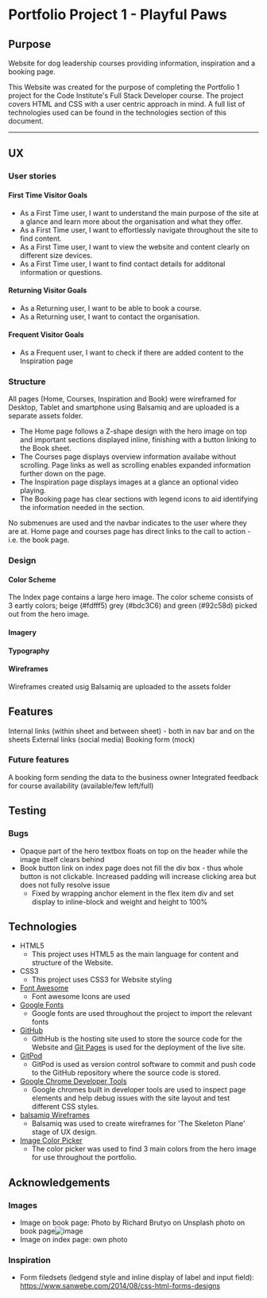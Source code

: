 # Portfolio Project 1 - Playful Paws
## Purpose

Website for dog leadership courses providing information, inspiration and a booking page. 

This Website was created for the purpose of completing the Portfolio 1 project for the Code Institute's Full Stack Developer course. 
The project covers HTML and CSS with a user centric approach in mind.  A full list of technologies used can be found in the technologies section of this document.

*** 
## UX
### User stories
#### First Time Visitor Goals
* As a First Time user, I want to understand the main purpose of the site at a glance and learn more about the organisation and what they offer.
* As a First Time user, I want to effortlessly navigate throughout the site to find content.
* As a First Time user, I want to view the website and content clearly on different size devices.
* As a First Time user, I want to find contact details for additonal information or questions.
#### Returning Visitor Goals
* As a Returning user, I want to be able to book a course.
* As a Returning user, I want to contact the organisation.
#### Frequent Visitor Goals
* As a Frequent user, I want to check if there are added content to the Inspiration page
### Structure
All pages (Home, Courses, Inspiration and Book) were wireframed for Desktop, Tablet and smartphone using Balsamiq and are uploaded is a separate assets folder. 

* The Home page follows a Z-shape design with the hero image on top and important sections displayed inline, finishing with a button linking to the Book sheet.
* The Courses page displays overview information availabe without scrolling. Page links as well as scrolling enables expanded information further down on the page.
* The Inspiration page displays images at a glance an optional video playing.
* The Booking page has clear sections with legend icons to aid identifying the information needed in the section.

No submenues are used and the navbar indicates to the user where they are at. Home page and courses page has direct links to the call to action - i.e. the book page.
### Design
#### Color Scheme
The Index page contains a large hero image. The color scheme consists of 3 eartly colors; beige (#fdfff5) grey (#bdc3C6) and green (#92c58d) picked out from the hero image.
#### Imagery
#### Typography
#### Wireframes
Wireframes created usig Balsamiq are uploaded to the assets folder
## Features
Internal links (within sheet and between sheet) - both in nav bar and on the sheets
External links (social media)
Booking form (mock)
### Future features
A booking form sending the data to the business owner
Integrated feedback for course availability (available/few left/full)
## Testing
### Bugs
* Opaque part of the hero textbox floats on top on the header while the image itself clears behind
* Book button link on index page does not fill the div box - thus whole button is not clickable. Increased padding will increase clicking area but does not fully resolve issue
	* Fixed by wrapping anchor element in the flex item div and set display to inline-block and weight and height to 100%
## Technologies
* HTML5
	* This project uses HTML5 as the main language for content and structure of the Website.
* CSS3
	* This project uses CSS3 for Website styling
* [Font Awesome](https://fontawesome.com/)
	* Font awesome Icons are used 
* [Google Fonts](https://fonts.google.com/)
	* Google fonts are used throughout the project to import the relevant fonts
* [GitHub](https://github.com/)
	* GithHub is the hosting site used to store the source code for the Website and [Git Pages](https://pages.github.com/) is used for the deployment of the live site.
* [GitPod]()
	* GitPod is used as version control software to commit and push code to the GitHub repository where the source code is stored.
* [Google Chrome Developer Tools](https://developers.google.com/web/tools/chrome-devtools)
	* Google chromes built in developer tools are used to inspect page elements and help debug issues with the site layout and test different CSS styles.
* [balsamiq Wireframes](https://balsamiq.com/wireframes/)
	* Balsamiq was used to create wireframes for 'The Skeleton Plane' stage of UX design.
 * [Image Color Picker ](https://imagecolorpicker.com)
	* The color picker was used to find 3 main colors from the hero image for use throughout the portfolio.
	
## Acknowledgements
### Images
* Image on book page: Photo by Richard Brutyo on Unsplash photo on book page![image](https://user-images.githubusercontent.com/81182642/115830212-450f6180-a410-11eb-8eb2-a215f6c25306.png)
* Image on index page: own photo
### Inspiration
* Form filedsets (ledgend style and inline display of label and input field): https://www.sanwebe.com/2014/08/css-html-forms-designs




